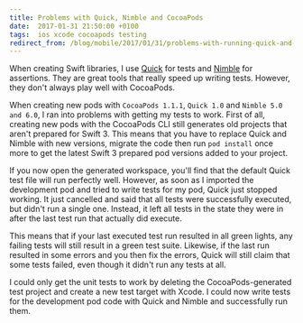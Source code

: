 ```yaml
---
title: Problems with Quick, Nimble and CocoaPods
date:  2017-01-31 21:50:00 +0100
tags:  ios xcode cocoapods testing
redirect_from: /blog/mobile/2017/01/31/problems-with-running-quick-and-nimble-on-code-in-development-cocoapod
---
```


When creating Swift libraries, I use [Quick](https://github.com/Quick/Quick) for 
tests and [Nimble](https://github.com/Quick/Nimble) for assertions. They are great
tools that really speed up writing tests. However, they don't always play well with
CocoaPods.

When creating new pods with `CocoaPods 1.1.1`, `Quick 1.0` and `Nimble 5.0 and 6.0`, 
I ran into problems with getting my tests to work. First of all, creating new pods
with the CocoaPods CLI still generates old projects that aren't prepared for Swift 3. 
This means that you have to replace Quick and Nimble with new versions, migrate the
code then run `pod install` once more to get the latest Swift 3 prepared pod versions
added to your project.

If you now open the generated workspace, you'll find that the default Quick test
file will run perfectly well. However, as soon as I imported the development pod
and tried to write tests for my pod, Quick just stopped working. It just cancelled
and said that all tests were successfully executed, but didn't run a single one.
Instead, it left all tests in the state they were in after the last test run that 
actually did execute.

This means that if your last executed test run resulted in all green lights, any
failing tests will still result in a green test suite. Likewise, if the last run
resulted in some errors and you then fix the errors, Quick will still claim that
some tests failed, even though it didn't run any tests at all.

I could only get the unit tests to work by deleting the CocoaPods-generated test
project and create a new test target with Xcode. I could now write tests for the
development pod code with Quick and Nimble and successfully run them.
